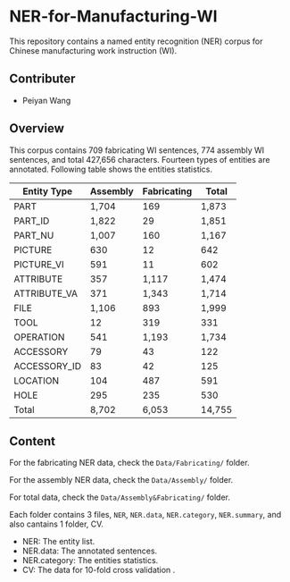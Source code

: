 # NER-for-Manufacturing-WI

This repository contains a named entity recognition (NER) corpus for Chinese manufacturing work instruction (WI).

## Contributer
- Peiyan Wang

## Overview
This corpus contains 709 fabricating WI sentences,  774 assembly WI sentences,  and total 427,656 characters.  Fourteen types of entities are annotated. Following table shows the entities statistics.

| Entity Type | Assembly | Fabricating | Total |
| -- | -- | -- | -- |
| PART | 1,704 | 169 | 1,873 |
| PART_ID |  1,822 | 29 | 1,851 |
| PART_NU | 1,007 | 160 | 1,167 |
| PICTURE | 630 | 12 | 642 |
| PICTURE_VI | 591 | 11 | 602 |
| ATTRIBUTE | 357 | 1,117 | 1,474 |
| ATTRIBUTE_VA | 371 | 1,343 | 1,714 |
| FILE | 1,106 | 893 | 1,999 |
| TOOL | 12 | 319 | 331 |
| OPERATION | 541 | 1,193 | 1,734 |
| ACCESSORY | 79 | 43 | 122 |
| ACCESSORY_ID | 83 | 42 | 125 |
| LOCATION | 104 | 487 | 591 |
| HOLE | 295 | 235 | 530 |
| Total | 8,702  | 6,053  | 14,755 |

## Content

For the fabricating NER data, check the `Data/Fabricating/` folder.

For the assembly NER data, check the `Data/Assembly/` folder.

For total data, check the `Data/Assembly&Fabricating/` folder.

Each folder contains 3 files, `NER`, `NER.data`, `NER.category`,  `NER.summary`, and also cantains 1 folder, CV.

- NER: The entity list.
- NER.data: The annotated sentences.
- NER.category: The entities statistics.
- CV: The data for 10-fold cross validation .
